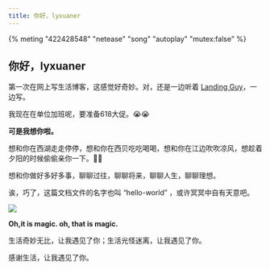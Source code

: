 ```yaml
---
title: 你好，lyxuaner
---
```


{% meting "422428548" "netease" "song" "autoplay" "mutex:false" %}

## 你好，lyxuaner

第一次在网上写生活博客，这感觉好奇妙。对，还是一边听着 [Landing Guy](https://music.163.com/#/song?id=422428548)，一边写。

我现在在单位加班呢，要准备618大促。😭️😭️

**可是我想你啦。**

想和你在西湖走走停停，想和你在西贝吃吃喝喝，想和你在江边吹吹凉风，想趁着夕阳的时候偷偷亲你一下。🤣🤣

想和你做好多好多事，聊聊过往，聊聊将来，聊聊人生，聊聊理想。

诶，巧了，这篇文档文件的名字也叫 “hello-world” ，或许冥冥中自有天意吧。

![](hello-world.png)

**Oh,it is magic. oh, that is magic.**

生活奇妙无比，让我遇见了你；生活光怪迷离，让我遇见了你。

感谢生活，让我遇见了你。